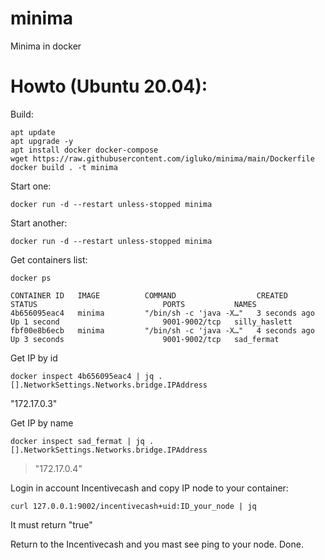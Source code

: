# minima
Minima in docker

# Howto (Ubuntu 20.04):

Build:
```
apt update
apt upgrade -y
apt install docker docker-compose
wget https://raw.githubusercontent.com/igluko/minima/main/Dockerfile
docker build . -t minima
```

Start one:
```
docker run -d --restart unless-stopped minima
```

Start another:
```
docker run -d --restart unless-stopped minima
```

Get containers list:
```
docker ps
```

```
CONTAINER ID   IMAGE          COMMAND                  CREATED          STATUS                            PORTS           NAMES
4b656095eac4   minima         "/bin/sh -c 'java -X…"   3 seconds ago    Up 1 second                       9001-9002/tcp   silly_haslett
fbf00e8b6ecb   minima         "/bin/sh -c 'java -X…"   4 seconds ago    Up 3 seconds                      9001-9002/tcp   sad_fermat
```

Get IP by id
```
docker inspect 4b656095eac4 | jq .[].NetworkSettings.Networks.bridge.IPAddress
```
"172.17.0.3"

Get IP by name
```
docker inspect sad_fermat | jq .[].NetworkSettings.Networks.bridge.IPAddress
```
>"172.17.0.4"

Login in account Incentivecash and copy IP node to your container: 
```
curl 127.0.0.1:9002/incentivecash+uid:ID_your_node | jq
```
It must return "true"

Return to the Incentivecash and you mast see ping to your node.
Done.

